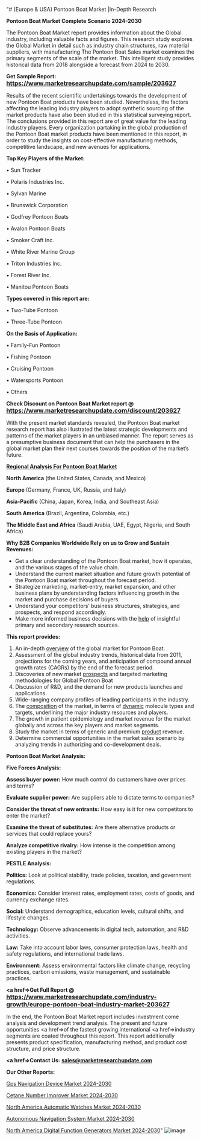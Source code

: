 "# (Europe & USA) Pontoon Boat Market |In-Depth Research

<strong>Pontoon Boat Market Complete Scenario 2024-2030</strong>

The Pontoon Boat Market report provides information about the Global industry, including valuable facts and figures. This research study explores the Global Market in detail such as industry chain structures, raw material suppliers, with manufacturing The Pontoon Boat Sales market examines the primary segments of the scale of the market. This intelligent study provides historical data from 2018 alongside a forecast from 2024 to 2030.

<strong>Get Sample Report: <a href=https://www.marketresearchupdate.com/sample/203627><font size=3 color=#0000ff>https://www.marketresearchupdate.com/sample/203627</font></a></strong>

Results of the recent scientific undertakings towards the development of new Pontoon Boat products have been studied. Nevertheless, the factors affecting the leading industry players to adopt synthetic sourcing of the market products have also been studied in this statistical surveying report. The conclusions provided in this report are of great value for the leading industry players. Every organization partaking in the global production of the Pontoon Boat market products have been mentioned in this report, in order to study the insights on cost-effective manufacturing methods, competitive landscape, and new avenues for applications.

<strong>Top Key Players of the Market:</strong>

• Sun Tracker

• Polaris Industries Inc.

• Sylvan Marine

• Brunswick Corporation

• Godfrey Pontoon Boats

• Avalon Pontoon Boats

• Smoker Craft Inc.

• White River Marine Group

• Triton Industries Inc.

• Forest River Inc.

• Manitou Pontoon Boats

<strong>Types covered in this report are: </strong>

• Two-Tube Pontoon

• Three-Tube Pontoon

<strong>On the Basis of Application:</strong>

• Family-Fun Pontoon

• Fishing Pontoon

• Cruising Pontoon

• Watersports Pontoon

• Others

<strong>Check Discount on Pontoon Boat Market report @ <a href=https://www.marketresearchupdate.com/discount/203627><font size=3 color=#0000ff>https://www.marketresearchupdate.com/discount/203627</font></a></strong>

With the present market standards revealed, the Pontoon Boat market research report has also illustrated the latest strategic developments and patterns of the market players in an unbiased manner. The report serves as a presumptive business document that can help the purchasers in the global market plan their next courses towards the position of the market’s future.

<strong><u><b>Regional Analysis For Pontoon Boat Market</b></u></strong>

<strong><b>North America</b></strong> (the United States, Canada, and Mexico)

<strong><b>Europe </b></strong>(Germany, France, UK, Russia, and Italy)

<strong><b>Asia-Pacific</b></strong> (China, Japan, Korea, India, and Southeast Asia)

<strong><b>South America</b></strong> (Brazil, Argentina, Colombia, etc.)

<strong><b>The Middle East and Africa</b></strong> (Saudi Arabia, UAE, Egypt, Nigeria, and South Africa)

<strong>Why B2B Companies Worldwide Rely on us to Grow and Sustain Revenues:</strong>
<ul>
  <li>Get a clear understanding of the Pontoon Boat market, how it operates, and the various stages of the value chain.</li>
  <li>Understand the current market situation and future growth potential of the Pontoon Boat market throughout the forecast period.</li>
  <li>Strategize marketing, market-entry, market expansion, and other business plans by understanding factors influencing growth in the market and purchase decisions of buyers.</li>
  <li>Understand your competitors’ business structures, strategies, and prospects, and respond accordingly.</li>
  <li>Make more informed business decisions with the <a href=ASDF991299>help</a> of insightful primary and secondary research sources.</li>
</ul>
<strong>This report provides:</strong>
<ol>
  <li>An in-depth <a href=>overview</a> of the global market for Pontoon Boat.</li>
  <li>Assessment of the global industry trends, historical data from 2011, projections for the coming years, and anticipation of compound annual growth rates (CAGRs) by the end of the forecast period.</li>
  <li>Discoveries of new market <a href=>prospects</a> and targeted marketing methodologies for Global Pontoon Boat</li>
  <li>Discussion of R&amp;D, and the demand for new products launches and applications.</li>
  <li>Wide-ranging company profiles of leading participants in the industry.</li>
  <li>The <a href=ASDF881288>composition</a> of the market, in terms of <a href=>dynamic</a> molecule types and targets, underlining the major industry resources and players.</li>
  <li>The growth in patient epidemiology and market revenue for the market globally and across the key players and market segments.</li>
  <li>Study the market in terms of generic and premium <a href=>product</a> revenue.</li>
  <li>Determine commercial opportunities in the market sales scenario by analyzing trends in authorizing and co-development deals.</li>
</ol>

<strong>Pontoon Boat Market Analysis:</strong>

<strong>Five Forces Analysis:</strong>

<strong>Assess buyer power:</strong> How much control do customers have over prices and terms?

<strong>Evaluate supplier power:</strong> Are suppliers able to dictate terms to companies?

<strong>Consider the threat of new entrants:</strong> How easy is it for new competitors to enter the market?

<strong>Examine the threat of substitutes:</strong> Are there alternative products or services that could replace yours?

<strong>Analyze competitive rivalry:</strong> How intense is the competition among existing players in the market?

<strong>PESTLE Analysis:</strong>

<strong>Politics:</strong> Look at political stability, trade policies, taxation, and government regulations.

<strong>Economics:</strong> Consider interest rates, employment rates, costs of goods, and currency exchange rates.

<strong>Social:</strong> Understand demographics, education levels, cultural shifts, and lifestyle changes.

<strong>Technology:</strong> Observe advancements in digital tech, automation, and R&D activities.

<strong>Law:</strong> Take into account labor laws, consumer protection laws, health and safety regulations, and international trade laws.

<strong>Environment:</strong> Assess environmental factors like climate change, recycling practices, carbon emissions, waste management, and sustainable practices.

<strong><a href=>Get Full Report</a> @ <a href=https://www.marketresearchupdate.com/industry-growth/europe-pontoon-boat-industry-market-203627><font size=3 color=#0000ff>https://www.marketresearchupdate.com/industry-growth/europe-pontoon-boat-industry-market-203627</font></a></strong>

In the end, the Pontoon Boat Market report includes investment come analysis and development trend analysis. The present and future opportunities <a href=>of</a> the fastest growing international <a href=>industry</a> segments are coated throughout this report. This report additionally presents product specification, manufacturing method, and product cost structure, and price structure.

<strong><a href=><strong>Contact Us:</strong></a></strong>
<strong>sales@marketresearchupdate.com</strong>

<strong>Our Other Reports:</strong>

<a href=https://www.linkedin.com/pulse/gps-navigation-device-market-demand-future>Gps Navigation Device Market 2024-2030</a>

<a href=https://www.linkedin.com/pulse/cetane-number-improver-market-2023-analysis-growth-drivers>Cetane Number Improver Market 2024-2030</a>

<a href=https://www.linkedin.com/pulse/north-america-automatic-watches-market-2023-challenges>North America Automatic Watches Market 2024-2030</a>

<a href=https://www.linkedin.com/pulse/autonomous-navigation-system-market-4llxf/>Autonomous Navigation System Market 2024-2030</a>

<a href=https://www.linkedin.com/pulse/north-america-digital-function-generators-market-jfapf/>North America Digital Function Generators Market 2024-2030</a>"
![image](https://github.com/kkaishwarya/Aishwarya/assets/158463604/9f88a540-075d-4e0d-a8c6-1300d0bb802d)
